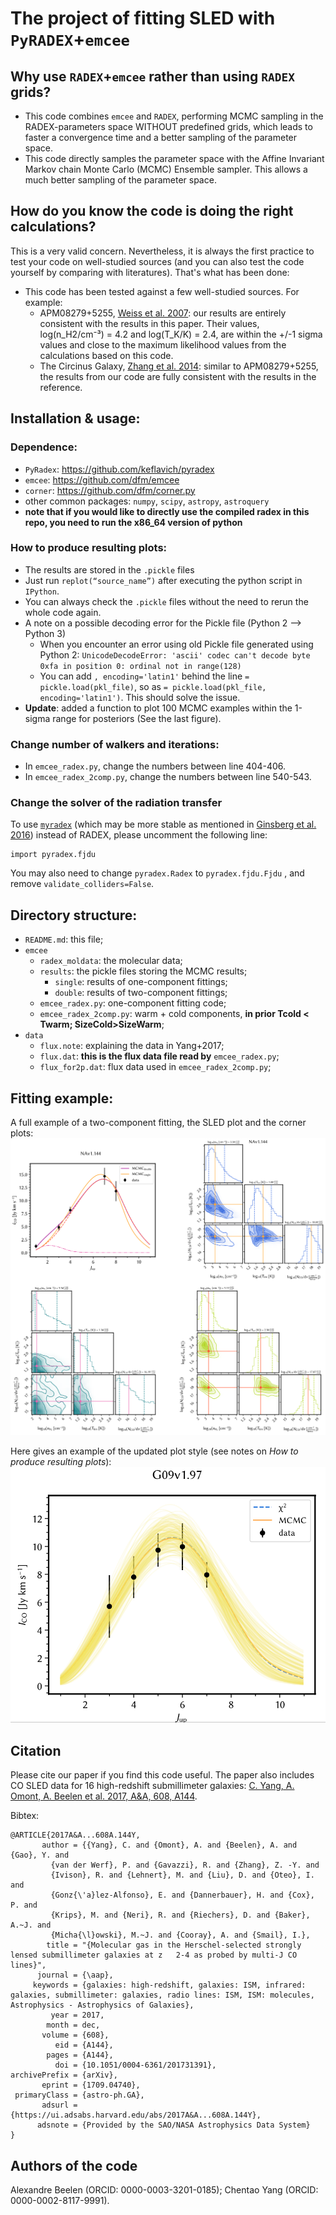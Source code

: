# The project of fitting SLED with `PyRADEX`+`emcee`


## Why use `RADEX`+`emcee` rather than using `RADEX` grids?

- This code combines `emcee` and `RADEX`, performing MCMC sampling in the RADEX-parameters space WITHOUT predefined grids, which leads to faster a convergence time and a better sampling of the parameter space.
- This code directly samples the parameter space with the Affine Invariant Markov chain Monte Carlo (MCMC) Ensemble sampler. This allows a much better sampling of the parameter space. 	

## How do you know the code is doing the right calculations? 
This is a very valid concern. Nevertheless, it is always the first practice to test your code on well-studied sources (and you can also test the code yourself by comparing with literatures). That's what has been done: 
- This code has been tested against a few well-studied sources. For example:
	- APM08279+5255, [Weiss et al. 2007](https://ui.adsabs.harvard.edu/abs/2007A%26A...467..955W/abstract): our results are entirely consistent with the results in this paper. Their values, log(n_H2/cm⁻³) = 4.2 and log(T_K/K) = 2.4, are within the +/-1 sigma values and close to the maximum likelihood values from the calculations based on this code.  
	- The Circinus Galaxy, [Zhang et al. 2014](https://ui.adsabs.harvard.edu/abs/2014A%26A...568A.122Z/abstract): similar to APM08279+5255, the results from our code are fully consistent with the results in the reference. 
 

## Installation & usage: 


### Dependence:

- `PyRadex`: https://github.com/keflavich/pyradex
- `emcee`: https://github.com/dfm/emcee
- `corner`: https://github.com/dfm/corner.py
- other common packages: `numpy`, `scipy`, `astropy`, `astroquery` 
- **note that if you would like to directly use the compiled radex in this repo, you need to run the x86_64 version of python**

### How to produce resulting plots:
- The results are stored in the `.pickle` files
- Just run `replot(“source_name”)` after executing the python script in `IPython`.
- You can always check the `.pickle` files without the need to rerun the whole code again. 
- A note on a possible decoding error for the Pickle file (Python 2 --> Python 3)
	- When you encounter an error using old Pickle file generated using Python 2: ``UnicodeDecodeError: 'ascii' codec can't decode byte 0xfa in position 0: ordinal not in range(128)`` 	
	- You can add `, encoding='latin1'` behind the line `= pickle.load(pkl_file)`, so as `= pickle.load(pkl_file, encoding='latin1')`. This should solve the issue.
- **Update**: added a function to plot 100 MCMC examples within the 1-sigma range for posteriors (See the last figure). 



### Change number of walkers and iterations:
- In `emcee_radex.py`, change the numbers between line 404-406.
- In `emcee_radex_2comp.py`, change the numbers between line 540-543.

### Change the solver of the radiation transfer

To use [`myradex`](https://github.com/fjdu/myRadex) (which may be more stable as mentioned in [Ginsberg et al. 2016](https://ui.adsabs.harvard.edu/abs/2016A%26A...586A..50G/abstract)) instead of RADEX, please uncomment the following line:

```
import pyradex.fjdu
```

You may also need to change `pyradex.Radex` to `pyradex.fjdu.Fjdu` , and remove `validate_colliders=False`.


## Directory structure:

- `README.md`: this file;
- `emcee`
	- `radex_moldata`: the molecular data;
	- `results`: the pickle files storing the MCMC results;
		- `single`: results of one-component fittings;
		- `double`: results of two-component fittings;
	- `emcee_radex.py`: one-component fitting code;
	- `emcee_radex_2comp.py`: warm + cold components, **in prior Tcold < Twarm; SizeCold>SizeWarm**;
- `data`
	- `flux.note`: explaining the data in Yang+2017;
	- `flux.dat`: **this is the flux data file read by** `emcee_radex.py`;
	- `flux_for2p.dat`: flux data used in `emcee_radex_2comp.py`;

## Fitting example:
A full example of a two-component fitting, the SLED plot and the corner plots:
![](./fig/NA144.png)

Here gives an example of the updated plot style (see notes on *How to produce resulting plots*):
![](./fig/G09H97.png)

## Citation
Please cite our paper if you find this code useful. The paper also includes CO SLED data for 16 high-redshift submillimeter galaxies: [C. Yang, A. Omont, A. Beelen et al. 2017, A&A, 608, A144](http://adsabs.harvard.edu/abs/2017A%26A...608A.144Y). 

Bibtex:

```
@ARTICLE{2017A&A...608A.144Y,
       author = {{Yang}, C. and {Omont}, A. and {Beelen}, A. and {Gao}, Y. and
         {van der Werf}, P. and {Gavazzi}, R. and {Zhang}, Z. -Y. and
         {Ivison}, R. and {Lehnert}, M. and {Liu}, D. and {Oteo}, I. and
         {Gonz{\'a}lez-Alfonso}, E. and {Dannerbauer}, H. and {Cox}, P. and
         {Krips}, M. and {Neri}, R. and {Riechers}, D. and {Baker}, A.~J. and
         {Micha{\l}owski}, M.~J. and {Cooray}, A. and {Smail}, I.},
        title = "{Molecular gas in the Herschel-selected strongly lensed submillimeter galaxies at z   2-4 as probed by multi-J CO lines}",
      journal = {\aap},
     keywords = {galaxies: high-redshift, galaxies: ISM, infrared: galaxies, submillimeter: galaxies, radio lines: ISM, ISM: molecules, Astrophysics - Astrophysics of Galaxies},
         year = 2017,
        month = dec,
       volume = {608},
          eid = {A144},
        pages = {A144},
          doi = {10.1051/0004-6361/201731391},
archivePrefix = {arXiv},
       eprint = {1709.04740},
 primaryClass = {astro-ph.GA},
       adsurl = {https://ui.adsabs.harvard.edu/abs/2017A&A...608A.144Y},
      adsnote = {Provided by the SAO/NASA Astrophysics Data System}
}
```

## Authors of the code

Alexandre Beelen (ORCID: 0000-0003-3201-0185); Chentao Yang (ORCID: 0000-0002-8117-9991).
